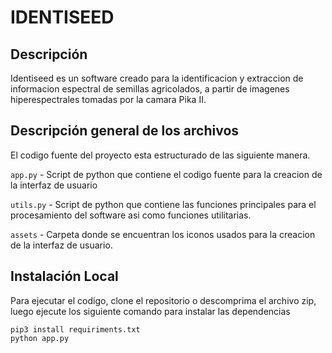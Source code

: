 # IDENTISEED
## Descripción
Identiseed es un software creado para la identificacion y extraccion de informacion espectral de semillas agricolados, a partir de imagenes hiperespectrales tomadas por la camara Pika II.

## Descripción general de los archivos
El codigo fuente del proyecto esta estructurado de las siguiente manera.

`app.py` - Script de python que contiene el codigo fuente para la creacion de la interfaz de usuario

`utils.py` - Script de python que contiene las funciones principales para el procesamiento del software asi como funciones utilitarias.

`assets` - Carpeta donde se encuentran los iconos usados para la creacion de la interfaz de usuario.


## Instalación Local

Para ejecutar el codigo, clone el repositorio o descomprima el archivo zip, luego ejecute los siguiente comando para instalar las dependencias

```
pip3 install requiriments.txt
python app.py
```